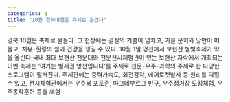 ```yaml
---
categories: g
title: "10월 경북여행은 축제로 흡겹다"
---
```

경북 10월은 축제로 물들다. 그 현장에는 결실의 기쁨이 넘치고, 가을 운치와 낭만이 머물고, 치유･힐링의 쉼과 건강을 챙길 수 있다. 10월 1일 영천에서 보현산 별빛축제가 막을 올린다.국내 최대 보현산 천문대와 천문전시체험관이 있는 보현산 자락에서 개최되는 이번 축제는 ‘여기는 별세권 영천입니다’를 주제로 천문･우주･과학의 주제로 한 다양한 프로그램이 펼쳐진다. 주제관에는 중력가속도, 회전감각, 에어로켓발사 등 원리를 익힐 수 있고, 전시체험관에서는 우주복 포토존, 마그데부르그 반구, 우주정거장 도킹체험, 우주동작훈련 등을 체험